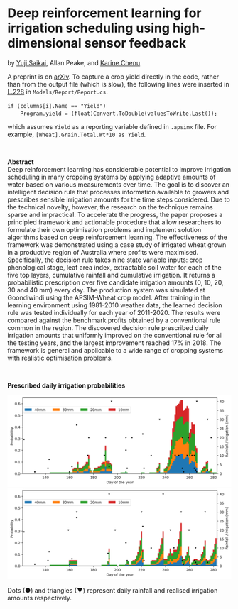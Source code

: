 # Deep reinforcement learning for irrigation scheduling using high-dimensional sensor feedback

by [Yuji Saikai](https://yujisaikai.com), Allan Peake, and [Karine Chenu](https://researchers.uq.edu.au/researcher/1740)

A preprint is on [arXiv](https://arxiv.org/abs/2301.00899). To capture a crop yield directly in the code, rather than from the output file (which is slow), the following lines were inserted in [L.228](https://github.com/APSIMInitiative/ApsimX/blob/4b7f31d2df86b0222ba9b796bf0ede40fa25a0c9/Models/Report/Report.cs#LL227C28-L227C28) in `Models/Report/Report.cs`.

`if (columns[i].Name == "Yield")`<br />
`    Program.yield = (float)Convert.ToDouble(valuesToWrite.Last());`

which assumes `Yield` as a reporting variable defined in `.apsimx` file. For example, `[Wheat].Grain.Total.Wt*10 as Yield`.

&nbsp;

**Abstract**<br />
Deep reinforcement learning has considerable potential to improve irrigation scheduling in many cropping systems by applying adaptive amounts of water based on various measurements over time. The goal is to discover an intelligent decision rule that processes information available to growers and prescribes sensible irrigation amounts for the time steps considered. Due to the technical novelty, however, the research on the technique remains sparse and impractical. To accelerate the progress, the paper proposes a principled framework and actionable procedure that allow researchers to formulate their own optimisation problems and implement solution algorithms based on deep reinforcement learning. The effectiveness of the framework was demonstrated using a case study of irrigated wheat grown in a productive region of Australia where profits were maximised. Specifically, the decision rule takes nine state variable inputs: crop phenological stage, leaf area index, extractable soil water for each of the five top layers, cumulative rainfall and cumulative irrigation. It returns a probabilistic prescription over five candidate irrigation amounts (0, 10, 20, 30 and 40 mm) every day. The production system was simulated at Goondiwindi using the APSIM-Wheat crop model. After training in the learning environment using 1981-2010 weather data, the learned decision rule was tested individually for each year of 2011-2020. The results were compared against the benchmark profits obtained by a conventional rule common in the region. The discovered decision rule prescribed daily irrigation amounts that uniformly improved on the conventional rule for all the testing years, and the largest improvement reached 17% in 2018. The framework is general and applicable to a wide range of cropping systems with realistic optimisation problems.


&nbsp;

**Prescribed daily irrigation probabilities**

![](probabilities.png)
![](probabilities2.png)

Dots (●) and triangles (▼) represent daily rainfall and realised irrigation amounts respectively.
